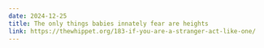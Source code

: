 ```yaml
---
date: 2024-12-25
title: The only things babies innately fear are heights
link: https://thewhippet.org/183-if-you-are-a-stranger-act-like-one/
---
```


